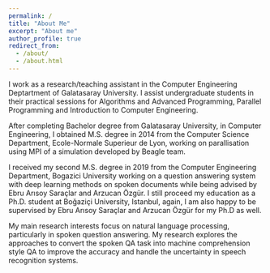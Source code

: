 ```yaml
---
permalink: /
title: "About Me"
excerpt: "About me"
author_profile: true
redirect_from: 
  - /about/
  - /about.html
---
```



I work as a research/teaching assistant in the Computer Engineering Deptartment of Galatasaray University. I assist undergraduate students in their practical sessions for Algorithms and Advanced Programming, Parallel Programming and Introduction to Computer Engineering.  

After completing Bachelor degree from Galatasaray University, in Computer Engineering, I obtained M.S. degree in 2014 from the Computer Science Department, Ecole-Normale Superieur de Lyon, working on parallisation using MPI of a simulation developed by Beagle team. 

I received my second M.S. degree in 2019 from the Computer Engineering Department, Bogazici University working on a question answering system with deep learning methods on spoken documents while being  advised by Ebru Arısoy Saraçlar and Arzucan Özgür. I still proceed my education as a Ph.D. student at Boğaziçi University, Istanbul, again, I am also happy to be supervised by Ebru Arısoy Saraçlar and Arzucan Özgür for my Ph.D as well. 

My main research interests focus on natural language processing, particularly in spoken question answering. My research explores the approaches to convert the spoken QA task into machine comprehension style QA to improve the accuracy and handle the uncertainty in speech recognition systems.


